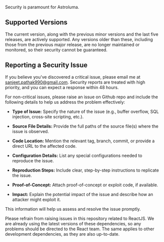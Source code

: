 
Security is paramount for Astroluma.

## Supported Versions

The current version, along with the previous minor versions and the last five releases, are actively supported. Any versions older than these, including those from the previous major release, are no longer maintained or monitored, so their security cannot be guaranteed.

## Reporting a Security Issue
If you believe you've discovered a critical issue, please email me at sanjeet.pathak990@gmail.com. Security reports are treated with high priority, and you can expect a response within 48 hours.

For non-critical issues, please raise an issue on Github repo and include the following details to help us address the problem effectively:

- **Type of Issue:** Specify the nature of the issue (e.g., buffer overflow, SQL injection, cross-site scripting, etc.).

- **Source File Details:** Provide the full paths of the source file(s) where the issue is observed.

- **Code Location:** Mention the relevant tag, branch, commit, or provide a direct URL to the affected code.

- **Configuration Details:** List any special configurations needed to reproduce the issue.

- **Reproduction Steps:** Include clear, step-by-step instructions to replicate the issue.

- **Proof-of-Concept:** Attach proof-of-concept or exploit code, if available.

- **Impact:** Explain the potential impact of the issue and describe how an attacker might exploit it.

This information will help us assess and resolve the issue promptly.

Please refrain from raising issues in this repository related to ReactJS. We are already using the latest versions of these dependencies, so any problems should be directed to the React team. The same applies to other development dependencies, as they are also up-to-date.